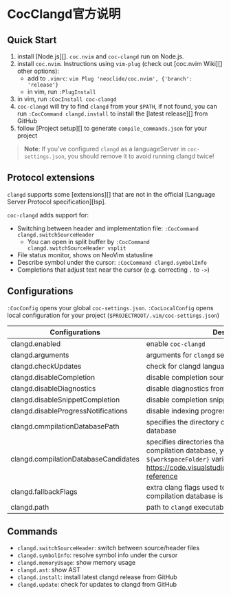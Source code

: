 # CocClangd官方说明

## Quick Start

1. install [Node.js][]. `coc.nvim` and `coc-clangd` run on Node.js.
1. install `coc.nvim`. Instructions using `vim-plug` (check out [coc.nvim Wiki][] other options):
   - add to `.vimrc`: `vim Plug 'neoclide/coc.nvim', {'branch': 'release'}`
   - in vim, run `:PlugInstall`
1. in vim, run `:CocInstall coc-clangd`
1. `coc-clangd` will try to find `clangd` from your `$PATH`, if not found, you can run `:CocCommand clangd.install` to install the [latest release][] from GitHub
1. follow [Project setup][] to generate `compile_commands.json` for your project

> **Note**: If you've configured `clangd` as a languageServer in `coc-settings.json`, you should remove it to avoid running clangd twice!

## Protocol extensions

`clangd` supports some [extensions][] that are not in the official [Language Server Protocol specification][lsp].

`coc-clangd` adds support for:

- Switching between header and implementation file: `:CocCommand clangd.switchSourceHeader`
  - You can open in split buffer by `:CocCommand clangd.switchSourceHeader vsplit`
- File status monitor, shows on NeoVim statusline
- Describe symbol under the cursor: `:CocCommand clangd.symbolInfo`
- Completions that adjust text near the cursor (e.g. correcting `.` to `->`)

## Configurations

`:CocConfig` opens your global `coc-settings.json`. `:CocLocalConfig` opens local configuration for your project (`$PROJECTROOT/.vim/coc-settings.json`)

| Configurations                       | Description                                                                                                                                                                 | Default  |
| ------------------------------------ | --------------------------------------------------------------------------------------------------------------------------------------------------------------------------- | -------- |
| clangd.enabled                       | enable `coc-clangd`                                                                                                                                                         | `true`   |
| clangd.arguments                     | arguments for `clangd` server                                                                                                                                               | `[]`     |
| clangd.checkUpdates                  | check for clangd language server updates on startup                                                                                                                         | `false`  |
| clangd.disableCompletion             | disable completion source from clangd                                                                                                                                       | `false`  |
| clangd.disableDiagnostics            | disable diagnostics from clangd                                                                                                                                             | `false`  |
| clangd.disableSnippetCompletion      | disable completion snippet from clangd                                                                                                                                      | `false`  |
| clangd.disableProgressNotifications  | disable indexing progress notifications from clangd                                                                                                                         | `false`  |
| clangd.cmmpilationDatabasePath       | specifies the directory containing the compilation database                                                                                                                 | `''`     |
| clangd.compilationDatabaseCandidates | specifies directories that may contain the compilation database, you can use `${workspaceFolder}` variables <https://code.visualstudio.com/docs/editor/variables-reference> | `[]`     |
| clangd.fallbackFlags                 | extra clang flags used to parse files when no compilation database is found                                                                                                 | `[]`     |
| clangd.path                          | path to `clangd` executable                                                                                                                                                 | `clangd` |

## Commands

- `clangd.switchSourceHeader`: switch between source/header files
- `clangd.symbolInfo`: resolve symbol info under the cursor
- `clangd.memoryUsage`: show memory usage
- `clangd.ast`: show AST
- `clangd.install`: install latest clangd release from GitHub
- `clangd.update`: check for updates to clangd from GitHub
